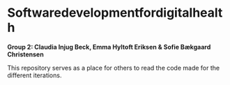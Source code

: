# Softwaredevelopmentfordigitalhealth
**Group 2: Claudia Injug Beck, Emma Hyltoft Eriksen & Sofie Bækgaard Christensen**

This repository serves as a place for others to read the code made for the different iterations.
